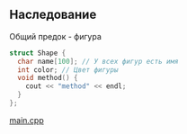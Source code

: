 <!-- doc.py -->
Наследование
------------
Общий предок - фигура
``` cpp
struct Shape {
  char name[100]; // У всех фигур есть имя
  int color; // Цвет фигуры
  void method() {
    cout << "method" << endl;
  }
};
```

[main.cpp](main.cpp)


